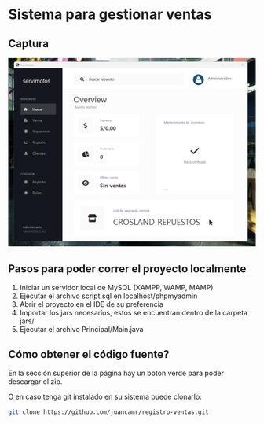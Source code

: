 # Sistema para gestionar ventas 

## Captura

![captura1](./pictures/captura1.png)

## Pasos para poder correr el proyecto localmente

1. Iniciar un servidor local de MySQL (XAMPP, WAMP, MAMP)
2. Ejecutar el archivo script.sql en localhost/phpmyadmin
3. Abrir el proyecto en el IDE de su preferencia
4. Importar los jars necesarios, estos se encuentran dentro de la carpeta jars/
5. Ejecutar el archivo Principal/Main.java

## Cómo obtener el código fuente?

En la sección superior de la página hay un boton verde para poder descargar el zip.

O en caso tenga git instalado en su sistema puede clonarlo:

```bash
git clone https://github.com/juancamr/registro-ventas.git
```